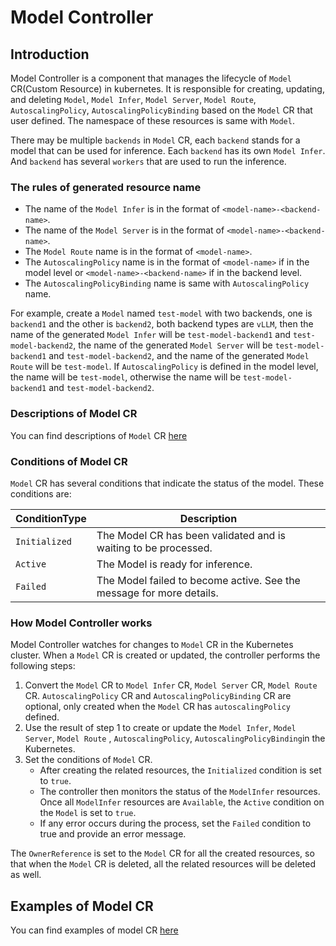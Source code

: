 # Model Controller

## Introduction

Model Controller is a component that manages the lifecycle of `Model` CR(Custom Resource) in kubernetes. It is
responsible for creating,
updating, and deleting `Model`, `Model Infer`, `Model Server`, `Model Route`, `AutoscalingPolicy`,
`AutoscalingPolicyBinding` based on the `Model` CR that user defined. The namespace of these resources is same with
`Model`.

There may be multiple `backends` in `Model` CR, each `backend` stands for a model that can be used for inference. Each
`backend` has its own `Model Infer`. And `backend` has several `workers` that are used to run the inference.

### The rules of generated resource name

- The name of the `Model Infer` is in the format of `<model-name>-<backend-name>`.
- The name of the
  `Model Server` is in the format of
  `<model-name>-<backend-name>`.
- The `Model Route` name is in the format of `<model-name>`.
- The `AutoscalingPolicy` name is in the format of `<model-name>` if in the model level or `<model-name>-<backend-name>`
  if in the backend level.
- The `AutoscalingPolicyBinding` name is same with `AutoscalingPolicy` name.

For example, create a `Model` named `test-model` with two backends, one is `backend1` and the other is `backend2`, both
backend types are `vLLM`, then
the name of the generated `Model Infer` will be `test-model-backend1` and `test-model-backend2`, the
name of the generated `Model Server` will be `test-model-backend1` and `test-model-backend2`, and the
name of the generated `Model Route` will be `test-model`. If `AutoscalingPolicy` is defined in the model level, the name
will be `test-model`, otherwise the name will be `test-model-backend1` and `test-model-backend2`.

### Descriptions of Model CR
You can find descriptions of `Model` CR [here](https://github.com/matrixinfer-ai/matrixinfer/blob/main/docs/matrixinfer/docs/crd/registry.matrixinfer.ai.md)

### Conditions of Model CR

`Model` CR has several conditions that indicate the status of the model. These conditions are:

| ConditionType | Description                                                          |
|---------------|----------------------------------------------------------------------|
| `Initialized` | The Model CR has been validated and is waiting to be processed.      |
| `Active`      | The Model is ready for inference.                                    |
| `Failed`      | The Model failed to become active. See the message for more details. |

### How Model Controller works

Model Controller watches for changes to `Model` CR in the Kubernetes cluster. When a `Model` CR is created or updated,
the controller performs the following steps:

1. Convert the `Model` CR to `Model Infer` CR, `Model Server` CR, `Model Route` CR. `AutoscalingPolicy` CR and
   `AutoscalingPolicyBinding` CR are optional, only created when the `Model` CR has `autoscalingPolicy` defined.
2. Use the result of step 1 to create or update the `Model Infer`, `Model Server`, `Model Route` , `AutoscalingPolicy`,
   `AutoscalingPolicyBinding`in the Kubernetes.
3. Set the conditions of `Model` CR.
    - After creating the related resources, the `Initialized` condition is set to `true`.
    - The controller then monitors the status of the `ModelInfer` resources. Once all `ModelInfer` resources are
      `Available`, the `Active` condition on the `Model` is set to `true`.
    - If any error occurs during the process, set the `Failed` condition to true and provide an error message.

The `OwnerReference` is set to the `Model` CR for all the created resources, so that when the `Model` CR is deleted, all
the related resources will be deleted as well.

## Examples of Model CR

You can find examples of model CR [here](https://github.com/matrixinfer-ai/matrixinfer/tree/main/examples/model)